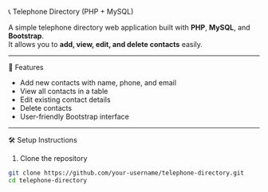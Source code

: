  📞 Telephone Directory (PHP + MySQL)

A simple telephone directory web application built with **PHP**, **MySQL**, and **Bootstrap**.  
It allows you to **add, view, edit, and delete contacts** easily.

---

 🚀 Features
- Add new contacts with name, phone, and email
- View all contacts in a table
- Edit existing contact details
- Delete contacts
- User-friendly Bootstrap interface

---

🛠️ Setup Instructions
1. Clone the repository
```bash
git clone https://github.com/your-username/telephone-directory.git
cd telephone-directory

